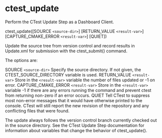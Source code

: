   

# ctest_update  
Perform the CTest Update Step as a Dashboard Client.  

ctest_update([SOURCE ```<source-dir>```]
             [RETURN_VALUE ```<result-var>```]
             [CAPTURE_CMAKE_ERROR ```<result-var>```]
             [QUIET])

  

Update the source tree from version control and record results in
Update.xml for submission with the ctest_submit() command.  

The options are:  


SOURCE ```<source-dir>```
Specify the source directory.  If not given, the
CTEST_SOURCE_DIRECTORY variable is used.
RETURN_VALUE ```<result-var>```
Store in the ```<result-var>``` variable the number of files
updated or -1 on error.
CAPTURE_CMAKE_ERROR ```<result-var>```
Store in the ```<result-var>``` variable -1 if there are any errors running
the command and prevent ctest from returning non-zero if an error occurs.
QUIET
Tell CTest to suppress most non-error messages that it would
have otherwise printed to the console.  CTest will still report
the new revision of the repository and any conflicting files
that were found.
  

The update always follows the version control branch currently checked
out in the source directory.  See the CTest Update Step
documentation for information about variables that change the behavior
of ctest_update().  

